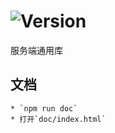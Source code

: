 # ![Version](https://img.shields.io/badge/version-13.183.56-green.svg)

服务端通用库

## 文档
    * `npm run doc`
    * 打开`doc/index.html`